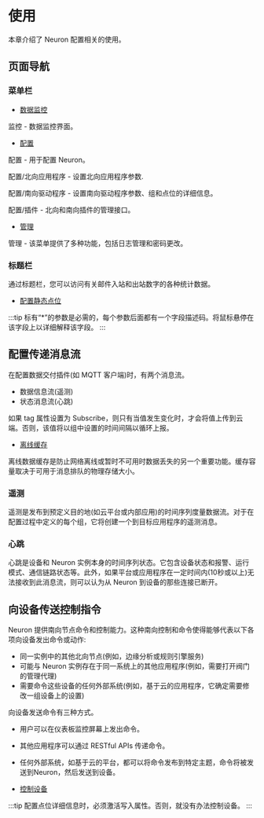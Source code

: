 # 使用

本章介绍了 Neuron 配置相关的使用。

## 页面导航

### 菜单栏

* [数据监控](./monitoring.md)

监控 - 数据监控界面。

* [配置](../configuration/configuration.md)

配置 - 用于配置 Neuron。

配置/北向应用程序 - 设置北向应用程序参数.

配置/南向驱动程序 - 设置南向驱动程序参数、组和点位的详细信息。

配置/插件 - 北向和南向插件的管理接口。

* [管理](./admin/admin.md)

管理 - 该菜单提供了多种功能，包括日志管理和密码更改。

### 标题栏

通过标题栏，您可以访问有关邮件入站和出站数字的各种统计数据。

* [配置静态点位](./dashboard/data-statistics.md)

:::tip
标有“*”的参数是必需的，每个参数后面都有一个字段描述码。将鼠标悬停在该字段上以详细解释该字段。
:::

## 配置传递消息流

在配置数据交付插件(如 MQTT 客户端)时，有两个消息流。

* 数据信息流(遥测)
* 状态消息流(心跳)

如果 tag 属性设置为 Subscribe，则只有当值发生变化时，才会将值上传到云端。否则，该值将以组中设置的时间间隔以循环上报。


* [离线缓存](./offline-data-cache.md)

离线数据缓存是防止网络离线或暂时不可用时数据丢失的另一个重要功能。缓存容量取决于可用于消息排队的物理存储大小。

### 遥测

遥测是发布到预定义目的地(如云平台或内部应用)的时间序列度量数据流。对于在配置过程中定义的每个组，它将创建一个到目标应用程序的遥测消息。

### 心跳


心跳是设备和 Neuron 实例本身的时间序列状态。它包含设备状态和报警、运行模式、通信链路状态等。此外，如果平台或应用程序在一定时间内(10秒或以上)无法接收到此消息流，则可以认为从 Neuron 到设备的那些连接已断开。

## 向设备传送控制指令

Neuron 提供南向节点命令和控制能力。这种南向控制和命令使得能够代表以下各项向设备发出命令或动作:

* 同一实例中的其他北向节点(例如，边缘分析或规则引擎服务)
* 可能与 Neuron 实例存在于同一系统上的其他应用程序(例如，需要打开阀门的管理代理)
* 需要命令这些设备的任何外部系统(例如，基于云的应用程序，它确定需要修改一组设备上的设置)

向设备发送命令有三种方式。
* 用户可以在仪表板监控屏幕上发出命令。
* 其他应用程序可以通过 RESTful APIs 传递命令。
* 任何外部系统，如基于云的平台，都可以将命令发布到特定主题，命令将被发送到Neuron，然后发送到设备。

* [控制设备](./device-control.md)

:::tip
配置点位详细信息时，必须激活写入属性。否则，就没有办法控制设备。
:::